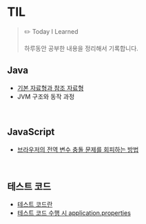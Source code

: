 # TIL
> ✏️ Today I Learned
> 
> 하루동안 공부한 내용을 정리해서 기록합니다.

## Java
* [기본 자료형과 참조 자료형](https://github.com/kyunghyun-Park/TIL/blob/main/Java/DataType.md)
* JVM 구조와 동작 과정

<br>

## JavaScript
* [브라우저의 전역 변수 충돌 문제를 회피하는 방법](https://github.com/kyunghyun-Park/TIL/blob/main/JavaScript/scope.md)

<br>

## 테스트 코드
* [테스트 코드란](https://github.com/kyunghyun-Park/TIL/blob/main/TestCode/applicationProperties.md)
* [테스트 코드 수행 시 application.properties](https://github.com/kyunghyun-Park/TIL/blob/main/TestCode/applicationProperties.md)